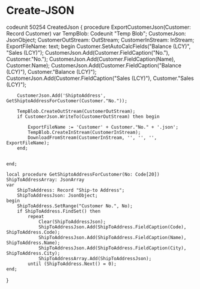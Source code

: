 # Create-JSON
codeunit 50254 CreatedJson
{
    procedure ExportCustomerJson(Customer: Record Customer)
    var
        TempBlob: Codeunit "Temp Blob";
        CustomerJson: JsonObject;
        CustomerOutStream: OutStream;
        CustomerInStream: InStream;
        ExportFileName: text;
    begin
        Customer.SetAutoCalcFields("Balance (LCY)", "Sales (LCY)");
        CustomerJson.Add(Customer.FieldCaption("No."), Customer."No.");
        CustomerJson.Add(Customer.FieldCaption(Name), Customer.Name);
        CustomerJson.Add(Customer.FieldCaption("Balance (LCY)"), Customer."Balance (LCY)");
        CustomerJson.Add(Customer.FieldCaption("Sales (LCY)"), Customer."Sales (LCY)");

        CustomerJson.Add('ShiptoAddress', GetShiptoAddressForCustomer(Customer."No."));

        TempBlob.CreateOutStream(CustomerOutStream);
        if CustomerJson.WriteTo(CustomerOutStream) then begin

            ExportFileName := 'Customer' + Customer."No." + '.json';
            TempBlob.CreateInStream(CustomerInStream);
            DownloadFromStream(CustomerInStream, '', '', '', ExportFileName);
        end;


    end;

    local procedure GetShiptoAddressForCustomer(No: Code[20]) ShipToAddressArray: JsonArray
    var
        ShipToAddress: Record "Ship-to Address";
        ShipToAddressJson: JsonObject;
    begin
        ShipToAddress.SetRange("Customer No.", No);
        if ShipToAddress.FindSet() then
            repeat
                Clear(ShipToAddressJson);
                ShipToAddressJson.Add(ShipToAddress.FieldCaption(Code), ShipToAddress.Code);
                ShipToAddressJson.Add(ShipToAddress.FieldCaption(Name), ShipToAddress.Name);
                ShipToAddressJson.Add(ShipToAddress.FieldCaption(City), ShipToAddress.City);
                ShipToAddressArray.Add(ShipToAddressJson);
            until (ShipToAddress.Next() = 0);
    end;
}
